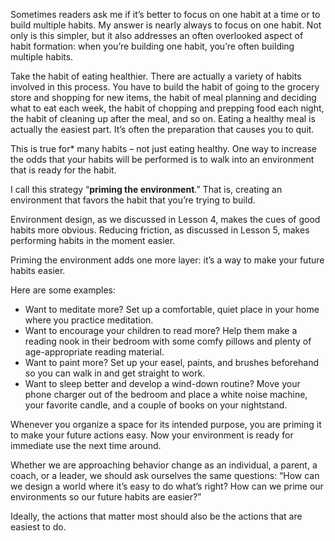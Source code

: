 Sometimes readers ask me if it’s better to focus on one habit at a time or to build multiple habits. My answer is nearly always to focus on one habit. Not only is this simpler, but it also addresses an often overlooked aspect of habit formation: when you’re building one habit, you’re often building multiple habits.

Take the habit of eating healthier. There are actually a variety of habits involved in this process. You have to build the habit of going to the grocery store and shopping for new items, the habit of meal planning and deciding what to eat each week, the habit of chopping and prepping food each night, the habit of cleaning up after the meal, and so on. Eating a healthy meal is actually the easiest part. It’s often the preparation that causes you to quit.

This is true for* many habits – not just eating healthy. One way to increase the odds that your habits will be performed is to walk into an environment that is ready for the habit.

I call this strategy “**priming the environment**.” That is, creating an environment that favors the habit that you’re trying to build.

Environment design, as we discussed in Lesson 4, makes the cues of good habits more obvious. Reducing friction, as discussed in Lesson 5, makes performing habits in the moment easier.

Priming the environment adds one more layer: it’s a way to make your future habits easier.

Here are some examples:

-   Want to meditate more? Set up a comfortable, quiet place in your home where you practice meditation.
-   Want to encourage your children to read more? Help them make a reading nook in their bedroom with some comfy pillows and plenty of age-appropriate reading material.
-   Want to paint more? Set up your easel, paints, and brushes beforehand so you can walk in and get straight to work.
-   Want to sleep better and develop a wind-down routine? Move your phone charger out of the bedroom and place a white noise machine, your favorite candle, and a couple of books on your nightstand.

Whenever you organize a space for its intended purpose, you are priming it to make your future actions easy. Now your environment is ready for immediate use the next time around.

Whether we are approaching behavior change as an individual, a parent, a coach, or a leader, we should ask ourselves the same questions: “How can we design a world where it’s easy to do what’s right? How can we prime our environments so our future habits are easier?”

Ideally, the actions that matter most should also be the actions that are easiest to do.